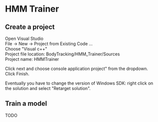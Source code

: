 # HMM Trainer

## Create a project
Open Visual Studio <br />
File -> New -> Project from Existing Code ... <br />
Choose "Visual c++" <br />
Project file location: BodyTracking/HMM_Trainer/Sources <br />
Project name: HMMTrainer <br />

Click next and choose console application project" from the dropdown. <br /> 
Click Finish. <br /> 

Eventually you have to change the version of Windows SDK: right click on the solution and select "Retarget solution".

## Train a model
TODO
